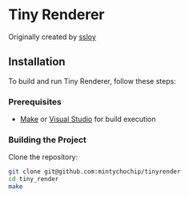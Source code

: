 # Tiny Renderer

Originally created by [ssloy](https://github.com/ssloy/tinyrenderer)

## Installation

To build and run Tiny Renderer, follow these steps:

### Prerequisites

- [Make](https://www.gnu.org/software/make/) or [Visual Studio](https://visualstudio.microsoft.com/) for build execution

### Building the Project

Clone the repository:
```bash
git clone git@github.com:mintychochip/tinyrender
cd tiny_render
make
